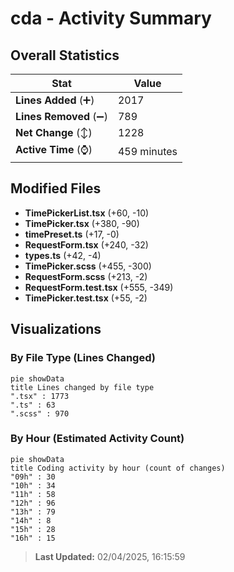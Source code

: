# cda - Activity Summary 

## Overall Statistics

| Stat                   | Value                                                             |
| ---------------------- | ----------------------------------------------------------------- |
| **Lines Added** (➕)   | 2017                                          |
| **Lines Removed** (➖) | 789                                        |
| **Net Change** (↕)    | 1228                |
| **Active Time** (⌚)   | 459 minutes |


## Modified Files
- **TimePickerList.tsx** (+60, -10)
- **TimePicker.tsx** (+380, -90)
- **timePreset.ts** (+17, -0)
- **RequestForm.tsx** (+240, -32)
- **types.ts** (+42, -4)
- **TimePicker.scss** (+455, -300)
- **RequestForm.scss** (+213, -2)
- **RequestForm.test.tsx** (+555, -349)
- **TimePicker.test.tsx** (+55, -2)

## Visualizations

### By File Type (Lines Changed)

```mermaid
pie showData
title Lines changed by file type
".tsx" : 1773
".ts" : 63
".scss" : 970
```

### By Hour (Estimated Activity Count)

```mermaid
pie showData
title Coding activity by hour (count of changes)
"09h" : 30
"10h" : 34
"11h" : 58
"12h" : 96
"13h" : 79
"14h" : 8
"15h" : 28
"16h" : 15
```


> **Last Updated:** 02/04/2025, 16:15:59